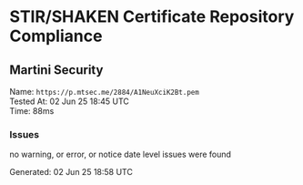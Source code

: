 # STIR/SHAKEN Certificate Repository Compliance

## Martini Security

Name: `https://p.mtsec.me/2884/A1NeuXciK2Bt.pem`\
Tested At: 02 Jun 25 18:45 UTC\
Time: 88ms

### Issues

no warning, or error, or notice date level issues were found

Generated: 02 Jun 25 18:58 UTC